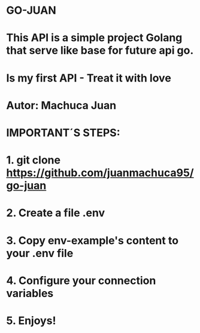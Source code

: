 # GO-JUAN

# This API is a simple project Golang that serve like base for future api go.
# Is my first API - Treat it with love
# Autor: Machuca Juan 
# IMPORTANT´S STEPS:

# 1. git clone https://github.com/juanmachuca95/go-juan
# 2. Create a file .env
# 3. Copy env-example's content to your .env file
# 4. Configure your connection variables
# 5. Enjoys! 